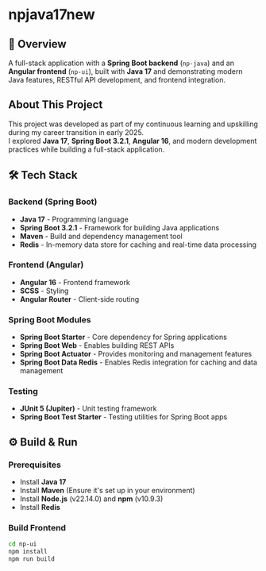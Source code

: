 # npjava17new

## 🚀 Overview
A full-stack application with a **Spring Boot backend** (`np-java`) and an **Angular frontend** (`np-ui`), built with **Java 17** and demonstrating modern Java features, RESTful API development, and frontend integration.

## About This Project
This project was developed as part of my continuous learning and upskilling during my career transition in early 2025.  
I explored **Java 17**, **Spring Boot 3.2.1**, **Angular 16**, and modern development practices while building a full-stack application.

## 🛠️ Tech Stack

### **Backend (Spring Boot)**
- **Java 17** - Programming language
- **Spring Boot 3.2.1** - Framework for building Java applications
- **Maven** - Build and dependency management tool
- **Redis** - In-memory data store for caching and real-time data processing

### **Frontend (Angular)**
- **Angular 16** - Frontend framework
- **SCSS** - Styling
- **Angular Router** - Client-side routing

### **Spring Boot Modules**
- **Spring Boot Starter** - Core dependency for Spring applications
- **Spring Boot Web** - Enables building REST APIs
- **Spring Boot Actuator** - Provides monitoring and management features
- **Spring Boot Data Redis** - Enables Redis integration for caching and data management

### **Testing**
- **JUnit 5 (Jupiter)** - Unit testing framework
- **Spring Boot Test Starter** - Testing utilities for Spring Boot apps

## ⚙️ Build & Run

### **Prerequisites**
- Install **Java 17**
- Install **Maven** (Ensure it's set up in your environment)
- Install **Node.js** (v22.14.0) and **npm** (v10.9.3)
- Install **Redis**

### **Build Frontend**
```sh
cd np-ui
npm install
npm run build
